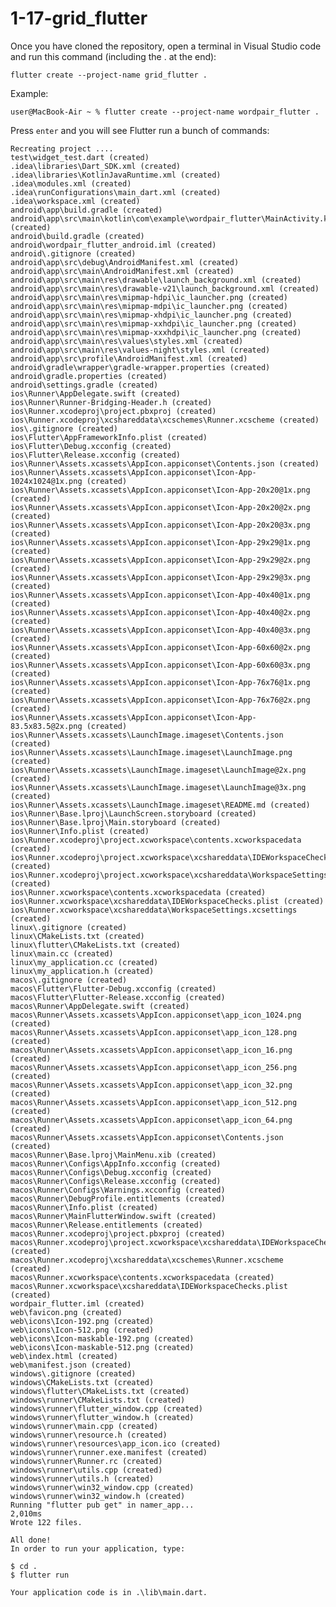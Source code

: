 # 1-17-grid_flutter

Once you have cloned the repository, open a terminal in Visual Studio code and run this command (including the . at the end):

    flutter create --project-name grid_flutter .

Example:

    user@MacBook-Air ~ % flutter create --project-name wordpair_flutter .

Press `enter` and you will see Flutter run a bunch of commands:

    Recreating project ....
    test\widget_test.dart (created)
    .idea\libraries\Dart_SDK.xml (created)
    .idea\libraries\KotlinJavaRuntime.xml (created)
    .idea\modules.xml (created)
    .idea\runConfigurations\main_dart.xml (created)
    .idea\workspace.xml (created)
    android\app\build.gradle (created)
    android\app\src\main\kotlin\com\example\wordpair_flutter\MainActivity.kt (created)
    android\build.gradle (created)
    android\wordpair_flutter_android.iml (created)
    android\.gitignore (created)
    android\app\src\debug\AndroidManifest.xml (created)
    android\app\src\main\AndroidManifest.xml (created)
    android\app\src\main\res\drawable\launch_background.xml (created)
    android\app\src\main\res\drawable-v21\launch_background.xml (created)
    android\app\src\main\res\mipmap-hdpi\ic_launcher.png (created)
    android\app\src\main\res\mipmap-mdpi\ic_launcher.png (created)
    android\app\src\main\res\mipmap-xhdpi\ic_launcher.png (created)
    android\app\src\main\res\mipmap-xxhdpi\ic_launcher.png (created)
    android\app\src\main\res\mipmap-xxxhdpi\ic_launcher.png (created)
    android\app\src\main\res\values\styles.xml (created)
    android\app\src\main\res\values-night\styles.xml (created)
    android\app\src\profile\AndroidManifest.xml (created)
    android\gradle\wrapper\gradle-wrapper.properties (created)
    android\gradle.properties (created)
    android\settings.gradle (created)
    ios\Runner\AppDelegate.swift (created)
    ios\Runner\Runner-Bridging-Header.h (created)
    ios\Runner.xcodeproj\project.pbxproj (created)
    ios\Runner.xcodeproj\xcshareddata\xcschemes\Runner.xcscheme (created)
    ios\.gitignore (created)
    ios\Flutter\AppFrameworkInfo.plist (created)
    ios\Flutter\Debug.xcconfig (created)
    ios\Flutter\Release.xcconfig (created)
    ios\Runner\Assets.xcassets\AppIcon.appiconset\Contents.json (created)
    ios\Runner\Assets.xcassets\AppIcon.appiconset\Icon-App-1024x1024@1x.png (created)
    ios\Runner\Assets.xcassets\AppIcon.appiconset\Icon-App-20x20@1x.png (created)
    ios\Runner\Assets.xcassets\AppIcon.appiconset\Icon-App-20x20@2x.png (created)
    ios\Runner\Assets.xcassets\AppIcon.appiconset\Icon-App-20x20@3x.png (created)
    ios\Runner\Assets.xcassets\AppIcon.appiconset\Icon-App-29x29@1x.png (created)
    ios\Runner\Assets.xcassets\AppIcon.appiconset\Icon-App-29x29@2x.png (created)
    ios\Runner\Assets.xcassets\AppIcon.appiconset\Icon-App-29x29@3x.png (created)
    ios\Runner\Assets.xcassets\AppIcon.appiconset\Icon-App-40x40@1x.png (created)
    ios\Runner\Assets.xcassets\AppIcon.appiconset\Icon-App-40x40@2x.png (created)
    ios\Runner\Assets.xcassets\AppIcon.appiconset\Icon-App-40x40@3x.png (created)
    ios\Runner\Assets.xcassets\AppIcon.appiconset\Icon-App-60x60@2x.png (created)
    ios\Runner\Assets.xcassets\AppIcon.appiconset\Icon-App-60x60@3x.png (created)
    ios\Runner\Assets.xcassets\AppIcon.appiconset\Icon-App-76x76@1x.png (created)
    ios\Runner\Assets.xcassets\AppIcon.appiconset\Icon-App-76x76@2x.png (created)
    ios\Runner\Assets.xcassets\AppIcon.appiconset\Icon-App-83.5x83.5@2x.png (created)
    ios\Runner\Assets.xcassets\LaunchImage.imageset\Contents.json (created)
    ios\Runner\Assets.xcassets\LaunchImage.imageset\LaunchImage.png (created)
    ios\Runner\Assets.xcassets\LaunchImage.imageset\LaunchImage@2x.png (created)
    ios\Runner\Assets.xcassets\LaunchImage.imageset\LaunchImage@3x.png (created)
    ios\Runner\Assets.xcassets\LaunchImage.imageset\README.md (created)
    ios\Runner\Base.lproj\LaunchScreen.storyboard (created)
    ios\Runner\Base.lproj\Main.storyboard (created)
    ios\Runner\Info.plist (created)
    ios\Runner.xcodeproj\project.xcworkspace\contents.xcworkspacedata (created)
    ios\Runner.xcodeproj\project.xcworkspace\xcshareddata\IDEWorkspaceChecks.plist (created)
    ios\Runner.xcodeproj\project.xcworkspace\xcshareddata\WorkspaceSettings.xcsettings (created)
    ios\Runner.xcworkspace\contents.xcworkspacedata (created)
    ios\Runner.xcworkspace\xcshareddata\IDEWorkspaceChecks.plist (created)
    ios\Runner.xcworkspace\xcshareddata\WorkspaceSettings.xcsettings (created)
    linux\.gitignore (created)
    linux\CMakeLists.txt (created)
    linux\flutter\CMakeLists.txt (created)
    linux\main.cc (created)
    linux\my_application.cc (created)
    linux\my_application.h (created)
    macos\.gitignore (created)
    macos\Flutter\Flutter-Debug.xcconfig (created)
    macos\Flutter\Flutter-Release.xcconfig (created)
    macos\Runner\AppDelegate.swift (created)
    macos\Runner\Assets.xcassets\AppIcon.appiconset\app_icon_1024.png (created)
    macos\Runner\Assets.xcassets\AppIcon.appiconset\app_icon_128.png (created)
    macos\Runner\Assets.xcassets\AppIcon.appiconset\app_icon_16.png (created)
    macos\Runner\Assets.xcassets\AppIcon.appiconset\app_icon_256.png (created)
    macos\Runner\Assets.xcassets\AppIcon.appiconset\app_icon_32.png (created)
    macos\Runner\Assets.xcassets\AppIcon.appiconset\app_icon_512.png (created)
    macos\Runner\Assets.xcassets\AppIcon.appiconset\app_icon_64.png (created)
    macos\Runner\Assets.xcassets\AppIcon.appiconset\Contents.json (created)
    macos\Runner\Base.lproj\MainMenu.xib (created)
    macos\Runner\Configs\AppInfo.xcconfig (created)
    macos\Runner\Configs\Debug.xcconfig (created)
    macos\Runner\Configs\Release.xcconfig (created)
    macos\Runner\Configs\Warnings.xcconfig (created)
    macos\Runner\DebugProfile.entitlements (created)
    macos\Runner\Info.plist (created)
    macos\Runner\MainFlutterWindow.swift (created)
    macos\Runner\Release.entitlements (created)
    macos\Runner.xcodeproj\project.pbxproj (created)
    macos\Runner.xcodeproj\project.xcworkspace\xcshareddata\IDEWorkspaceChecks.plist (created)
    macos\Runner.xcodeproj\xcshareddata\xcschemes\Runner.xcscheme (created)
    macos\Runner.xcworkspace\contents.xcworkspacedata (created)
    macos\Runner.xcworkspace\xcshareddata\IDEWorkspaceChecks.plist (created)
    wordpair_flutter.iml (created)
    web\favicon.png (created)
    web\icons\Icon-192.png (created)
    web\icons\Icon-512.png (created)
    web\icons\Icon-maskable-192.png (created)
    web\icons\Icon-maskable-512.png (created)
    web\index.html (created)
    web\manifest.json (created)
    windows\.gitignore (created)
    windows\CMakeLists.txt (created)
    windows\flutter\CMakeLists.txt (created)
    windows\runner\CMakeLists.txt (created)
    windows\runner\flutter_window.cpp (created)
    windows\runner\flutter_window.h (created)
    windows\runner\main.cpp (created)
    windows\runner\resource.h (created)
    windows\runner\resources\app_icon.ico (created)
    windows\runner\runner.exe.manifest (created)
    windows\runner\Runner.rc (created)
    windows\runner\utils.cpp (created)
    windows\runner\utils.h (created)
    windows\runner\win32_window.cpp (created)
    windows\runner\win32_window.h (created)
    Running "flutter pub get" in namer_app...                        2,010ms
    Wrote 122 files.

    All done!
    In order to run your application, type:

    $ cd .
    $ flutter run

    Your application code is in .\lib\main.dart.
